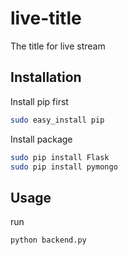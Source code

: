 # live-title
The title for live stream

## Installation

Install pip first
``` bash
sudo easy_install pip
```

Install package
``` bash
sudo pip install Flask
sudo pip install pymongo
```

## Usage

run
``` bash
python backend.py
```